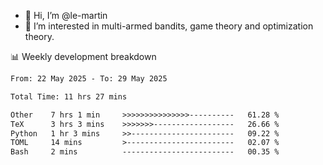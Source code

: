 - 👋 Hi, I’m @le-martin
- 👀 I’m interested in multi-armed bandits, game theory and optimization theory.
<!---- 💞️ I’m looking to collaborate on ...
- 📫 How to reach me ...-->

<!---
Tutorial for using WakaTime stats in GitHub profile: https://github.com/athul/waka-readme
-->

📊 Weekly development breakdown
<!--START_SECTION:waka-->

```txt
From: 22 May 2025 - To: 29 May 2025

Total Time: 11 hrs 27 mins

Other    7 hrs 1 min     >>>>>>>>>>>>>>>----------   61.28 %
TeX      3 hrs 3 mins    >>>>>>>------------------   26.66 %
Python   1 hr 3 mins     >>-----------------------   09.22 %
TOML     14 mins         >------------------------   02.07 %
Bash     2 mins          -------------------------   00.35 %
```

<!--END_SECTION:waka-->

<!---
le-martin/le-martin is a ✨ special ✨ repository because its `README.md` (this file) appears on your GitHub profile.
You can click the Preview link to take a look at your changes.
--->
